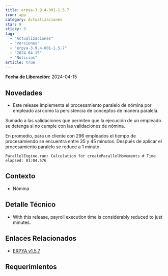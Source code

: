 ```yaml
---
title: erpya-3.9.4-001-1.5.7
icon: app
category: Actualizaciones
star: 9
sticky: 9
tag:
  - "Actualizaciones"
  - "Versiones"
  - "erpya-3.9.4-001-1.5.7"
  - "2024-04-15"
  - "Noticias"
article: true
---
```


**Fecha de Liberación:** 2024-04-15

## Novedades

- Este release implementa el procesamiento paralelo de nómina por empleado así como la persistencia de conceptos de manera paralela.

Sumado a las validaciones que permiten que la ejecución de un empleado se detenga si no cumple con las validaciones de nómina.

En promedio, para un cliente con 296 empleados el tiempo de procesamiendo se encuentra entre 35 y 45 minutos. Después de aplicar el procesamiento paralelo se reduce a 1 minuto

`ParallelEngine.run: Calculation for createParallelMovements # Time elapsed: 01:04.576`

## Contexto

- Nómina

## Detalle Técnico

- With this release, payroll execution time is considerably reduced to just minutes.

## Enlaces Relacionados

- [ERPYA v1.5.7](https://github.com/erpya/adempiere_patch_zk/releases/tag/1.5.7)

## Requerimientos
